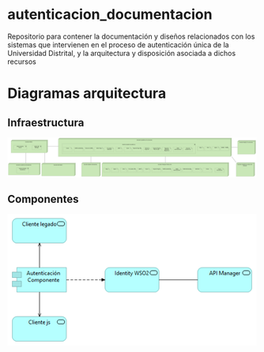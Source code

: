# autenticacion_documentacion
Repositorio para contener la documentación y diseños relacionados con los sistemas que intervienen en el proceso de autenticación única de la Universidad Distrital, y la arquitectura y disposición asociada a dichos recursos

# Diagramas arquitectura

## Infraestructura

![Diagrama](/diagramas/tecnologia.png)

## Componentes

![Diagrama](/diagramas/componentesAU.png)
